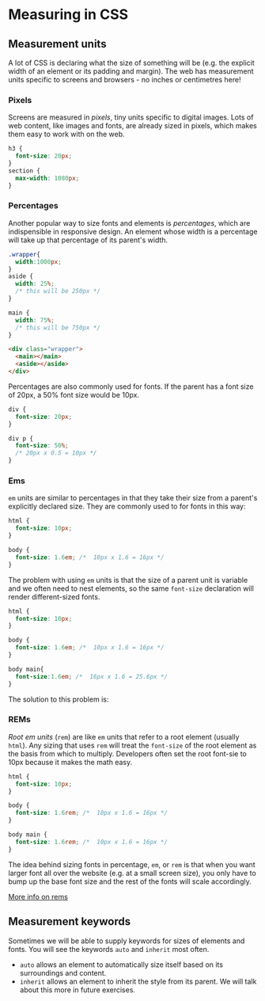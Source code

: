 <!-- Student takeaway: -->
<!--Student will be able to:
- Name four ways of sizing in CSS (pixel, percentage, em, rem)
- Identify the utility of sizing text in percentage, em, or rem
- Explain how em and rem are different
- Identify two keyword values for sizing (auto, inherit)
 -->

# Measuring in CSS

## Measurement units
A lot of CSS is declaring what the size of something will be (e.g. the explicit width of an element or its padding and margin). The web has measurement units specific to screens and browsers - no inches or centimetres here! 

### Pixels
Screens are measured in _pixels_, tiny units specific to digital images. Lots of web content, like images and fonts, are already sized in pixels, which makes them easy to work with on the web. 

```css
h3 {
  font-size: 20px;
}
section {
  max-width: 1080px;
}
```

### Percentages

Another popular way to size fonts and elements is _percentages_, which are indispensible in responsive design. An element whose width is a percentage will take up that percentage of its parent's width. 

```css
.wrapper{
  width:1000px;
}
aside {
  width: 25%;
  /* this will be 250px */
}

main {
  width: 75%;
  /* this will be 750px */
}
```
```html
<div class="wrapper">
  <main></main>
  <aside></aside>
</div>
```

Percentages are also commonly used for fonts. If the parent has a font size of 20px, a 50% font size would be 10px. 

```css
div {
  font-size: 20px;
}

div p {
  font-size: 50%;
  /* 20px x 0.5 = 10px */
}
```

### Ems

`em` units are similar to percentages in that they take their size from a parent's explicitly declared size. They are commonly used to for fonts in this way:
```css
html {
  font-size: 10px;
}

body {
  font-size: 1.6em; /*  10px x 1.6 = 16px */
}
```
The problem with using `em` units is that the size of a parent unit is variable and we often need to nest elements, so the same `font-size` declaration will render different-sized fonts.

```css
html {
  font-size: 10px;
}

body {
  font-size: 1.6em; /*  10px x 1.6 = 16px */
}

body main{
  font-size:1.6em; /*  16px x 1.6 = 25.6px */
}
```
The solution to this problem is:

### REMs

_Root em units_ (`rem`) are like `em` units that refer to a root element (usually `html`). Any sizing that uses `rem` will treat the `font-size` of the root element as the basis from which to multiply. Developers often set the root font-sie to 10px because it makes the math easy.

```css
html {
  font-size: 10px;
}

body {
  font-size: 1.6rem; /*  10px x 1.6 = 16px */
}

body main {
  font-size: 1.6rem; /*  10px x 1.6 = 16px */
}
```

The idea behind sizing fonts in percentage, `em`, or `rem` is that when you want larger font all over the website (e.g. at a small screen size), you only have to bump up the base font size and the rest of the fonts will scale accordingly. 

[More info on rems](http://snook.ca/archives/html_and_css/font-size-with-rem)

## Measurement keywords

Sometimes we will be able to supply keywords for sizes of elements and fonts. You will see the keywords `auto` and `inherit` most often.
* `auto` allows an element to automatically size itself based on its surroundings and content.
* `inherit` allows an element to inherit the style from its parent. We will talk about this more in future exercises.

